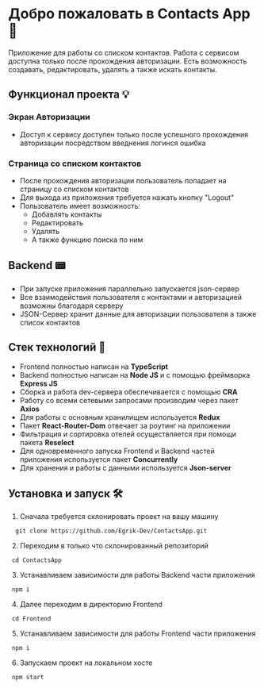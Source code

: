 # Добро пожаловать в Contacts App 🎉

Приложение для работы со списком контактов. Работа с сервисом доступна только после прохождения авторизации. Есть возможность создавать, редактировать, удалять а также искать контакты.

## Функционал проекта 💡

### Экран Авторизации

- Доступ к сервису доступен только после успешного прохождения авторизации посредством введнения логинся ошибка

### Страница со списком контактов

- После прохождения авторизации пользователь попадает на страницу со списком контактов
- Для выхода из приложения требуется нажать кнопку "Logout"
- Пользователь имеет возможность:
  - Добавлять контакты
  - Редактировать
  - Удалять
  - А также функцию поиска по ним

## Backend 📟

- При запуске приложения параллельно запускается json-сервер
- Все взаимодействия пользователя с контактами и авторизацией возможны благодаря серверу
- JSON-Сервер хранит данные для авторизации пользователя а также список контактов

## Стек технологий 🤖

- Frontend полностью написан на **TypeScript**
- Backend полностью написан на **Node JS** и с помощью фреймворка **Express JS**
- Сборка и работа dev-сервера обеспечивается с помощью **CRA**
- Работу со всеми сетевыми запросами производим через пакет **Axios**
- Для работы с основным хранилищем используется **Redux**
- Пакет **React-Router-Dom** отвечает за роутинг на приложении
- Фильтрация и сортировка отелей осуществляется при помощи пакета **Reselect**
- Для одновременного запуска Frontend и Backend частей приложения используется пакет **Concurrently**
- Для хранения и работы с данными используется **Json-server**

## Установка и запуск 🛠

1. Сначала требуется склонировать проект на вашу машину

```
  git clone https://github.com/Egrik-Dev/ContactsApp.git
```

2. Переходим в только что склонированный репозиторий

```
 cd ContactsApp
```

3. Устанавливаем зависимости для работы Backend части приложения

```
 npm i
```

4. Далее переходим в директорию Frontend

```
 cd Frontend
```

5. Устанавливаем зависимости для работы Frontend части приложения

```
 npm i
```

6. Запускаем проект на локальном хосте

```
 npm start
```
